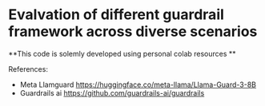 Evalvation of different guardrail framework across diverse scenarios 
=====


**This code is solemly developed using personal colab resources **

References: 
* Meta Llamguard https://huggingface.co/meta-llama/Llama-Guard-3-8B
* Guardrails ai https://github.com/guardrails-ai/guardrails
